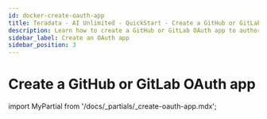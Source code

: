 ```yaml
---
id: docker-create-oauth-app
title: Teradata - AI Unlimited - QuickStart - Create a GitHub or GitLab OAuth app
description: Learn how to create a GitHub or GitLab OAuth app to authorize your Git repository to store user and project information.
sidebar_label: Create an OAuth app
sidebar_position: 3
---
```



# Create a GitHub or GitLab OAuth app

import MyPartial from '/docs/_partials/_create-oauth-app.mdx';

<MyPartial />

